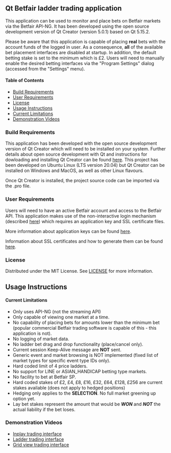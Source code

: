 ## Qt Betfair ladder trading application

This application can be used to monitor and place bets on Betfair markets via the Betfair API-NG. It has been developed using the open source development version of Qt Creator 
(version 5.0.1) based on Qt 5.15.2.

Please be aware that this application is capable of placing **real** bets with the account funds of the logged in user. As a consequence, **all** of the available 
bet placement interfaces are disabled at startup. In addition, the default betting stake is set to the minimum which is £2.
Users will need to manually enable the desired betting interfaces via the "Program Settings" dialog (accessed from the "Settings" menu).

#### Table of Contents
- [Build Requirements](#build-requirements)
- [User Requirements](#user-requirements)
- [License](#license)
- [Usage Instructions](#usage-instructions)
- [Current Limitations](#current-limitations)
- [Demonstration Videos](#demonstration-videos)


### Build Requirements

This application has been developed with the open source development version of Qt Creator which will need to be installed on your system.
Further details about open source development with Qt and instructions for dowloading and installing Qt Creator can be found [here](https://www.qt.io/download-open-source).
This project has been developed on Ubuntu Linux (LTS version 20.04) but Qt Creator can be installed on Windows and MacOS, as well as other Linux flavours.

Once Qt Creator is installed, the project source code can be imported via the .pro file. 


### User Requirements

Users will need to have an active Betfair account and access to the Betfair API. This application makes use of the non-interactive login mechanism 
(described [here](https://docs.developer.betfair.com/display/1smk3cen4v3lu3yomq5qye0ni/Non-Interactive+%28bot%29+login)) which requires an application key 
and SSL certificate files. 

More information about application keys can be found [here](https://docs.developer.betfair.com/display/1smk3cen4v3lu3yomq5qye0ni/Application+Keys).

Information about SSL certificates and how to generate them can be found [here](https://docs.developer.betfair.com/display/1smk3cen4v3lu3yomq5qye0ni/Non-Interactive+%28bot%29+login#NonInteractive(bot)login-CreatingaSelfSignedCertificate).


### License

Distributed under the MIT License. See [LICENSE](https://github.com/doctorcee/betfair_ladder_trader/blob/main/LICENSE) for more information.


## Usage Instructions

#### Current Limitations

* Only uses API-NG (not the streaming API)
* Only capable of viewing one market at a time.
* No capability of placing bets for amounts lower than the minimum bet (popular commercial Betfair trading software is capable of this - this application is not).
* No logging of market data.
* No ladder bet drag and drop functionality (place/cancel only).
* Current session Keep-Alive message are **NOT** sent.
* Generic event and market browsing is NOT implemented (fixed list of market types for specific event type IDs only).
* Hard coded limit of 4 price ladders.
* No support for LINE or ASIAN_HANDICAP betting type markets.
* No facility to bet at Betfair SP.
* Hard coded stakes of £2, £4, £8, £16, £32, £64, £128, £256 are current stakes available (does not apply to hedged positions)
* Hedging only applies to the **SELECTION**. No full market greening up option yet.
* Lay bet stakes represent the amount that would be ***WON*** and ***NOT*** the actual liability if the bet loses.



### Demonstration Videos

- [Inplay trading interface]()
- [Ladder trading interface]()
- [Grid view trading interface]()



